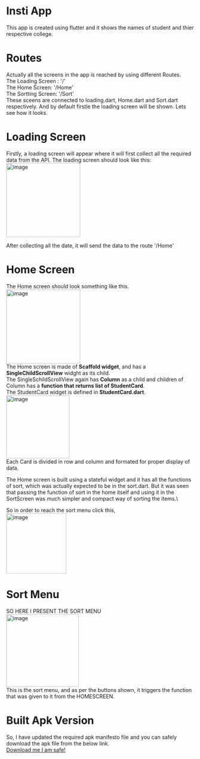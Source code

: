 # Insti App
This app is created using flutter and it shows the names of student and thier respective college.

# Routes
Actually all the screens in the app is reached by using different Routes.\
The Loading Screen : '/'\
The Home Screen: '/Home'\
The Sortting Screen: '/Sort'\
These sceens are connected to loading.dart, Home.dart and Sort.dart respectively.
And by default firstle the loading screen will be shown. Lets see how it looks.

# Loading Screen 
Firstly, a loading screen will appear where it will first collect all the required data from the API. The loading screen should look like this:\
<img width="198" alt="image" src="https://github.com/SiddarthBaruah/StudentCollegeAPI/assets/95840068/ae4437f1-ea55-4f6a-bb8e-4538bc9ccd27">

After collecting all the date, it will send the data to the route '/Home'

# Home Screen
The Home screen should look something like this. \
<img width="198" alt="image" src="https://github.com/SiddarthBaruah/StudentCollegeAPI/assets/95840068/59468696-6f55-49d7-9965-7d027776dd37">\
The Home screen is made of **Scaffold widget**, and has a **SingleChildScrollView** widght as its child.\
The SingleSchildScrollView again has **Column** as a child and children of Column has a **function that returns list of StudentCard**.\
The StudentCard widget is defined in **StudentCard.dart**.\
<img width="169" alt="image" src="https://github.com/SiddarthBaruah/StudentCollegeAPI/assets/95840068/fe1dabe3-34b4-4a0f-b6d6-697124ac79d3">\
Each Card is divided in row and column and formated for proper display of data.

The Home screen is built using a stateful widget and it has all the functions of sort, which was actually expected to be in the sort.dart. But it was seen that passing the function of sort in the home itself and using it in the SortScreen was much simpler and compact way of sorting the items.\

So in order to reach the sort menu click this,\
<img width="161" alt="image" src="https://github.com/SiddarthBaruah/StudentCollegeAPI/assets/95840068/d2c34b83-2987-49c6-a47b-ed3888cc83f2">

# Sort Menu

SO HERE I PRESENT THE SORT MENU\
<img width="194" alt="image" src="https://github.com/SiddarthBaruah/StudentCollegeAPI/assets/95840068/f381122b-bf0b-42d7-ab75-e996092f72a9">\
This is the sort menu, and as per the buttons shown, it triggers the function that was given to it from the HOMESCREEN. 

# Built Apk Version

So, I have updated the required apk manifesto file and you can safely download the apk file from the below link.\
[Download me I am safe!](https://drive.google.com/file/d/1USx0xRTxUGGv63z4jGkN4sTRiWJUrUql/view?usp=share_link)






